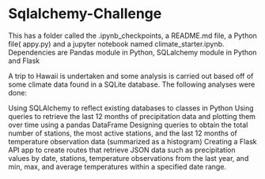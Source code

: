 # Sqlalchemy-Challenge
This has a folder called the .ipynb_checkpoints, a README.md file, a Python file( appy.py) and a jupyter notebook named climate_starter.ipynb.
Dependencies are Pandas module in Python, SQLalchemy module in Python and Flask

A trip to Hawaii is undertaken and some analysis is carried out based off of some climate data found in a SQLite database. The following analyses were done:

Using SQLAlchemy to reflect existing databases to classes in Python
Using queries to retrieve the last 12 months of precipitation data and plotting them over time using a pandas DataFrame
Designing queries to obtain the total number of stations, the most active stations, and the last 12 months of temperature observation data (summarized as a histogram)
Creating a Flask API app to create routes that retrieve JSON data such as precipitation values by date, stations, temperature observations from the last year, and min, max, and average temperatures within a specified date range.
